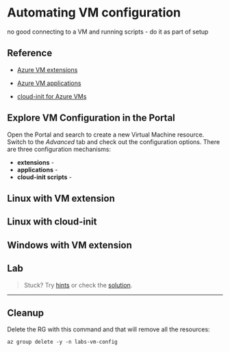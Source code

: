 # Automating VM configuration

no good connecting to a VM and running scripts - do it as part of setup

## Reference

- [Azure VM extensions](https://docs.microsoft.com/en-us/azure/virtual-machines/extensions/overview)

- [Azure VM applications](https://docs.microsoft.com/en-us/azure/virtual-machines/vm-applications-how-to?tabs=portal)

- [cloud-init for Azure VMs](https://docs.microsoft.com/en-us/azure/virtual-machines/linux/cloud-init-deep-dive)


## Explore VM Configuration in the Portal

Open the Portal and search to create a new Virtual Machine resource. Switch to the _Advanced_ tab and check out the configuration options. There are three configuration mechanisms:

- **extensions** - 
- **applications** -
- **cloud-init scripts** -


## Linux with VM extension

## Linux with cloud-init

## Windows with VM extension

## Lab


> Stuck? Try [hints](hints.md) or check the [solution](solution.md).

___

## Cleanup

Delete the RG with this command and that will remove all the resources:

```
az group delete -y -n labs-vm-config
```